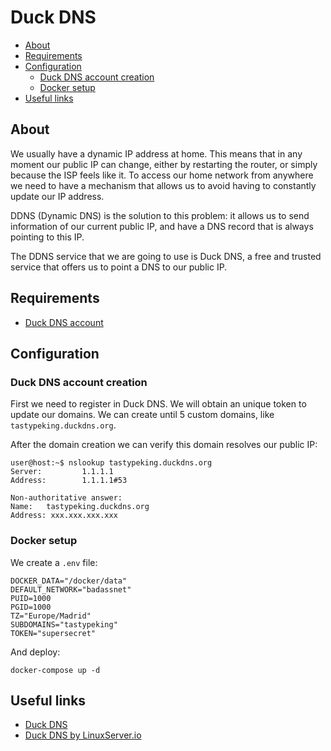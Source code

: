 # Duck DNS

- [About](#about)
- [Requirements](#requirements)
- [Configuration](#configuration)
  * [Duck DNS account creation](#duck-dns-account-creation)
  * [Docker setup](#docker-setup)
- [Useful links](#useful-links)

## About

We usually have a dynamic IP address at home. This means that in any moment our
public IP can change, either by restarting the router, or simply because the ISP
feels like it. To access our home network from anywhere we need to have a
mechanism that allows us to avoid having to constantly update our IP address.

DDNS (Dynamic DNS) is the solution to this problem: it allows us to send
information of our current public IP, and have a DNS record that is always
pointing to this IP.

The DDNS service that we are going to use is Duck DNS, a free and trusted
service that offers us to point a DNS to our public IP.

## Requirements

- [Duck DNS account](https://www.duckdns.org)

## Configuration

### Duck DNS account creation

First we need to register in Duck DNS. We will obtain an unique token to update
our domains. We can create until 5 custom domains, like `tastypeking.duckdns.org`.

After the domain creation we can verify this domain resolves our public IP:

```shell
user@host:~$ nslookup tastypeking.duckdns.org
Server:         1.1.1.1
Address:        1.1.1.1#53

Non-authoritative answer:
Name:   tastypeking.duckdns.org
Address: xxx.xxx.xxx.xxx
```

### Docker setup

We create a `.env` file:

```shell
DOCKER_DATA="/docker/data"
DEFAULT_NETWORK="badassnet"
PUID=1000
PGID=1000
TZ="Europe/Madrid"
SUBDOMAINS="tastypeking"
TOKEN="supersecret"
```

And deploy:

    docker-compose up -d

## Useful links

- [Duck DNS](https://www.duckdns.org)
- [Duck DNS by LinuxServer.io](https://docs.linuxserver.io/images/docker-duckdns)

